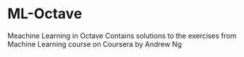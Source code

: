 # ML-Octave
Meachine Learning in Octave
Contains solutions to the exercises from Machine Learning course on Coursera by Andrew Ng
